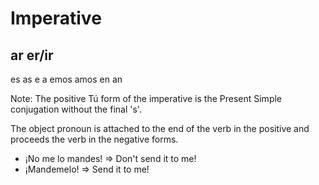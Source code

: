 Imperative
==========

  ar         er/ir
------------------
  es            as
   e             a
emos          amos
  en            an

Note: The positive Tú form of the imperative is the Present Simple conjugation without the final 's'.

The object pronoun is attached to the end of the verb in the positive and proceeds the verb in the negative forms.

 - ¡No me lo mandes! => Don't send it to me!
 - ¡Mandemelo! => Send it to me!

